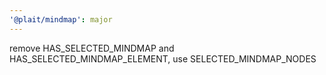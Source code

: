 ```yaml
---
'@plait/mindmap': major
---
```


remove HAS_SELECTED_MINDMAP and HAS_SELECTED_MINDMAP_ELEMENT, use SELECTED_MINDMAP_NODES
